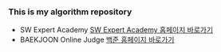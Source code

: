 ### This is my algorithm repository

- SW Expert Academy [SW Expert Academy 홈페이지 바로가기](https://swexpertacademy.com/main/main.do)
- BAEKJOON Online Judge [백준 홈페이지 바로가기](https://www.acmicpc.net/)
